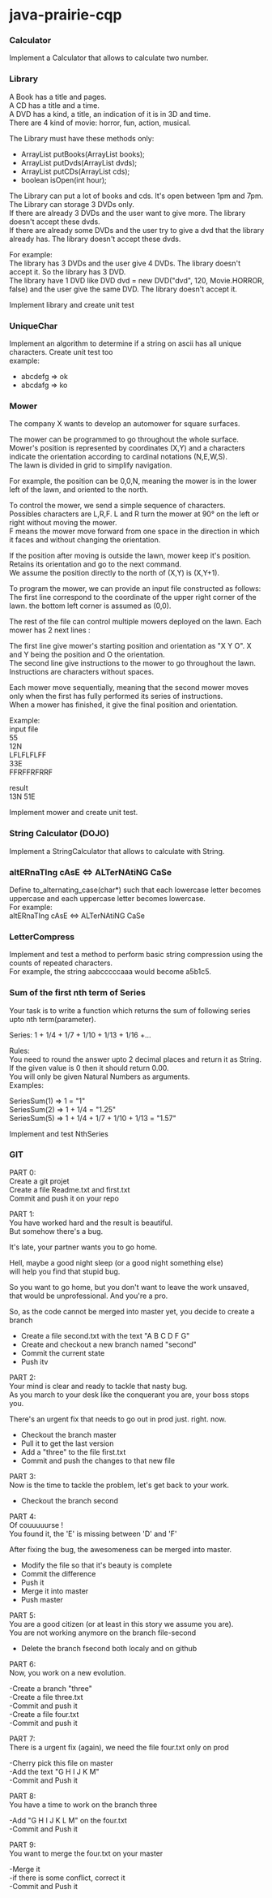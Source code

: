 # java-prairie-cqp


### Calculator
Implement a Calculator that allows to calculate two number.


### Library

A Book has a title and pages.<br/>
A CD has a title and a time.<br/>
A DVD has a kind, a title, an indication of it is in 3D and time.<br/>
There are 4 kind of movie: horror, fun, action, musical.<br/>

The Library must have these methods only:
* ArrayList<Book> putBooks(ArrayList<Book> books);
* ArrayList<DVD> putDvds(ArrayList<DVD> dvds);
* ArrayList<CD> putCDs(ArrayList<CD> cds);
* boolean isOpen(int hour);

The Library can put a lot of books and cds. It's open between 1pm and 7pm.<br/>
The Library can storage 3 DVDs only.<br/>
If there are already 3 DVDs and the user want to give more. The library doesn't accept these dvds.<br/>
If there are already some DVDs and the user try to give a dvd that the library already has. The library doesn't accept these dvds.<br/>

For example:<br/>
The library has 3 DVDs and the user give 4 DVDs. The library doesn't accept it. So the library has 3 DVD.<br/>
The library have 1 DVD like DVD dvd = new DVD("dvd", 120, Movie.HORROR, false) and the user give the same DVD. The library doesn't accept it.<br/>

Implement library and create unit test


### UniqueChar
Implement an algorithm to determine if a string on ascii has all unique characters. Create unit test too<br/>
example:<br/>
* abcdefg => ok
* abcdafg => ko


### Mower
The company X wants to develop an auto­mower for square surfaces.<br/>

The mower can be programmed to go throughout the whole surface.<br/>
Mower's position is represented by coordinates (X,Y) and a characters indicate the orientation according to cardinal notations (N,E,W,S).<br/>
The lawn is divided in grid to simplify navigation.<br/>

For example, the position can be 0,0,N, meaning the mower is in the lower left of the lawn, and oriented to the north.<br/>

To control the mower, we send a simple sequence of characters.<br/>
Possibles characters are L,R,F. L and R turn the mower at 90° on the left or right without moving the mower.<br/>
F means the mower move forward from one space in the direction in which it faces and without changing the orientation.<br/>


If the position after moving is outside the lawn, mower keep it's position. Retains its orientation and go to the next command.<br/>
We assume the position directly to the north of (X,Y) is (X,Y+1).<br/>

To program the mower, we can provide an input file constructed as follows:<br/>
The first line correspond to the coordinate of the upper right corner of the lawn. the bottom left corner is assumed as (0,0).<br/>

The rest of the file can control multiple mowers deployed on the lawn. Each mower has 2 next lines :<br/>

The first line give mower's starting position and orientation as "X Y O". X and Y being the position and O the orientation.<br/>
The second line give instructions to the mower to go throughout the lawn. Instructions are characters without spaces.<br/>

Each mower move sequentially, meaning that the second mower moves only when the first has fully performed its series of instructions.<br/>
When a mower has finished, it give the final position and orientation.<br/>

Example:<br/>
input file<br/>
55<br/>
12N<br/>
LFLFLFLFF<br/>
33E<br/>
FFRFFRFRRF<br/>

result<br/>
13N 51E

Implement mower and create unit test.

### String Calculator (DOJO)
Implement a StringCalculator that allows to calculate with String.


### altERnaTIng cAsE <=> ALTerNAtiNG CaSe
Define to_alternating_case(char*) such that each lowercase letter becomes uppercase and each uppercase letter becomes lowercase.<br/>
For example:<br/>
altERnaTIng cAsE <=> ALTerNAtiNG CaSe


### LetterCompress
Implement and test a method to perform basic string compression using the counts of repeated characters.<br/>
For example, the string aabcccccaaa would become a5b1c5.


### Sum of the first nth term of Series
Your task is to write a function which returns the sum of following series upto nth term(parameter).<br/>

Series: 1 + 1/4 + 1/7 + 1/10 + 1/13 + 1/16 +...

Rules:<br/>
You need to round the answer upto 2 decimal places and return it as String.<br/>
If the given value is 0 then it should return 0.00.<br/>
You will only be given Natural Numbers as arguments.<br/>
Examples:<br/>

SeriesSum(1) => 1 = "1"<br/>
SeriesSum(2) => 1 + 1/4 = "1.25"<br/>
SeriesSum(5) => 1 + 1/4 + 1/7 + 1/10 + 1/13 = "1.57"<br/>

Implement and test NthSeries<br/>


### GIT
PART 0:<br/>
Create a git projet<br/>
Create a file Readme.txt and first.txt<br/>
Commit and push it on your repo<br/>

PART 1:<br/>
You have worked hard and the result is beautiful.<br/>
But somehow there's a bug.<br/>

It's late, your partner wants you to go home.<br/>

Hell, maybe a good night sleep (or a good night something else)<br/>
will help you find that stupid bug.<br/>

So you want to go home, but you don't want to leave the work unsaved,<br/>
that would be unprofessional. And you're a pro.<br/>

So, as the code cannot be merged into master yet, you decide to create a branch<br/>

- Create a file second.txt with the text "A B C D F G"<br/>
- Create and checkout a new branch named "second"<br/>
- Commit the current state<br/>
- Push itv<br/>

PART 2:<br/>
Your mind is clear and ready to tackle that nasty bug.<br/>
As you march to your desk like the conquerant you are, your boss stops you.<br/>

There's an urgent fix that needs to go out in prod just. right. now.<br/>

- Checkout the branch master<br/>
- Pull it to get the last version<br/>
- Add a "three" to the file first.txt<br/>
- Commit and push the changes to that new file<br/>

PART 3:<br/>
Now is the time to tackle the problem, let's get back to your work.<br/>

- Checkout the branch second<br/>

PART 4:<br/>
Of couuuuurse !<br/>
You found it, the 'E' is missing between 'D' and 'F'<br/>

After fixing the bug, the awesomeness can be merged into master.<br/>

- Modify the file so that it's beauty is complete<br/>
- Commit the difference<br/>
- Push it<br/>
- Merge it into master<br/>
- Push master<br/>


PART 5:<br/>
You are a good citizen (or at least in this story we assume you are).<br/>
You are not working anymore on the branch file-second<br/>

- Delete the branch fsecond both localy and on github<br/>

PART 6:<br/>
Now, you work on a new evolution.<br/>

-Create a branch "three"<br/>
-Create a file three.txt<br/>
-Commit and push it<br/>
-Create a file four.txt<br/>
-Commit and push it<br/>

PART 7:<br/>
There is a urgent fix (again), we need the file four.txt only on prod<br/>

-Cherry pick this file on master<br/>
-Add the text "G H I J K M"<br/>
-Commit and Push it<br/>

PART 8:<br/>
You have a time to work on the branch three<br/>

-Add "G H I J K L M" on the four.txt<br/>
-Commit and Push it<br/>

PART 9:<br/>
You want to merge the four.txt on your master<br/>

-Merge it<br/>
-if there is some conflict, correct it<br/>
-Commit and Push it<br/>



